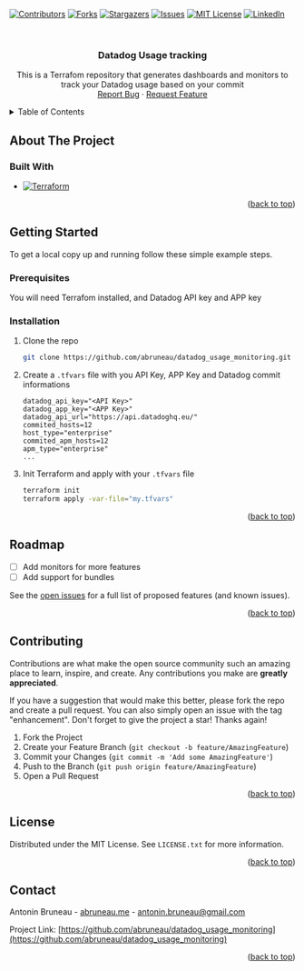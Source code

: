 <!-- Improved compatibility of back to top link: See: https://github.com/othneildrew/Best-README-Template/pull/73 -->
<a name="readme-top"></a>
<!--
*** Thanks for checking out the Best-README-Template. If you have a suggestion
*** that would make this better, please fork the repo and create a pull request
*** or simply open an issue with the tag "enhancement".
*** Don't forget to give the project a star!
*** Thanks again! Now go create something AMAZING! :D
-->



<!-- PROJECT SHIELDS -->
<!--
*** I'm using markdown "reference style" links for readability.
*** Reference links are enclosed in brackets [ ] instead of parentheses ( ).
*** See the bottom of this document for the declaration of the reference variables
*** for contributors-url, forks-url, etc. This is an optional, concise syntax you may use.
*** https://www.markdownguide.org/basic-syntax/#reference-style-links
-->
[![Contributors][contributors-shield]][contributors-url]
[![Forks][forks-shield]][forks-url]
[![Stargazers][stars-shield]][stars-url]
[![Issues][issues-shield]][issues-url]
[![MIT License][license-shield]][license-url]
[![LinkedIn][linkedin-shield]][linkedin-url]



<!-- PROJECT LOGO -->
<br />
<div align="center">

<h3 align="center">Datadog Usage tracking</h3>

  <p align="center">
    This is a Terrafom repository that generates dashboards and monitors to track your Datadog usage based on your commit
    <br />
    <a href="https://github.com/abruneau/datadog_usage_monitoring/issues/new?labels=bug&template=bug-report---.md">Report Bug</a>
    ·
    <a href="https://github.com/abruneau/datadog_usage_monitoring/issues/new?labels=enhancement&template=feature-request---.md">Request Feature</a>
  </p>
</div>



<!-- TABLE OF CONTENTS -->
<details>
  <summary>Table of Contents</summary>
  <ol>
    <li>
      <a href="#about-the-project">About The Project</a>
      <ul>
        <li><a href="#built-with">Built With</a></li>
      </ul>
    </li>
    <li>
      <a href="#getting-started">Getting Started</a>
      <ul>
        <li><a href="#prerequisites">Prerequisites</a></li>
        <li><a href="#installation">Installation</a></li>
      </ul>
    </li>
    <li><a href="#roadmap">Roadmap</a></li>
    <li><a href="#contributing">Contributing</a></li>
    <li><a href="#license">License</a></li>
    <li><a href="#contact">Contact</a></li>
  </ol>
</details>



<!-- ABOUT THE PROJECT -->
## About The Project

### Built With

* [![Terraform][Terraform.io]][Terraform-url]

<p align="right">(<a href="#readme-top">back to top</a>)</p>



<!-- GETTING STARTED -->
## Getting Started

To get a local copy up and running follow these simple example steps.

### Prerequisites

You will need Terrafom installed, and Datadog API key and APP key

### Installation

1. Clone the repo
   ```sh
   git clone https://github.com/abruneau/datadog_usage_monitoring.git
   ```
2. Create a `.tfvars` file with you API Key, APP Key and Datadog commit informations
   ```
   datadog_api_key="<API Key>"
   datadog_app_key="<APP Key>"
   datadog_api_url="https://api.datadoghq.eu/"
   commited_hosts=12
   host_type="enterprise"
   commited_apm_hosts=12
   apm_type="enterprise"
   ...
   ```
3. Init Terraform and apply with your `.tfvars` file
   ```bash
   terraform init
   terraform apply -var-file="my.tfvars"
   ```

<p align="right">(<a href="#readme-top">back to top</a>)</p>

<!-- ROADMAP -->
## Roadmap

- [ ] Add monitors for more features
- [ ] Add support for bundles

See the [open issues](https://github.com/abruneau/datadog_usage_monitoring/issues) for a full list of proposed features (and known issues).

<p align="right">(<a href="#readme-top">back to top</a>)</p>

<!-- CONTRIBUTING -->
## Contributing

Contributions are what make the open source community such an amazing place to learn, inspire, and create. Any contributions you make are **greatly appreciated**.

If you have a suggestion that would make this better, please fork the repo and create a pull request. You can also simply open an issue with the tag "enhancement".
Don't forget to give the project a star! Thanks again!

1. Fork the Project
2. Create your Feature Branch (`git checkout -b feature/AmazingFeature`)
3. Commit your Changes (`git commit -m 'Add some AmazingFeature'`)
4. Push to the Branch (`git push origin feature/AmazingFeature`)
5. Open a Pull Request

<p align="right">(<a href="#readme-top">back to top</a>)</p>


<!-- LICENSE -->
## License

Distributed under the MIT License. See `LICENSE.txt` for more information.

<p align="right">(<a href="#readme-top">back to top</a>)</p>

<!-- CONTACT -->
## Contact

Antonin Bruneau - [abruneau.me](https://abruneau.me) - antonin.bruneau@gmail.com

Project Link: [https://github.com/abruneau/datadog_usage_monitoring](https://github.com/abruneau/datadog_usage_monitoring)

<p align="right">(<a href="#readme-top">back to top</a>)</p>



<!-- MARKDOWN LINKS & IMAGES -->
<!-- https://www.markdownguide.org/basic-syntax/#reference-style-links -->
[contributors-shield]: https://img.shields.io/github/contributors/abruneau/datadog_usage_monitoring.svg?style=for-the-badge
[contributors-url]: https://github.com/abruneau/datadog_usage_monitoring/graphs/contributors
[forks-shield]: https://img.shields.io/github/forks/abruneau/datadog_usage_monitoring.svg?style=for-the-badge
[forks-url]: https://github.com/abruneau/datadog_usage_monitoring/network/members
[stars-shield]: https://img.shields.io/github/stars/abruneau/datadog_usage_monitoring.svg?style=for-the-badge
[stars-url]: https://github.com/abruneau/datadog_usage_monitoring/stargazers
[issues-shield]: https://img.shields.io/github/issues/abruneau/datadog_usage_monitoring.svg?style=for-the-badge
[issues-url]: https://github.com/abruneau/datadog_usage_monitoring/issues
[license-shield]: https://img.shields.io/github/license/abruneau/datadog_usage_monitoring.svg?style=for-the-badge
[license-url]: https://github.com/abruneau/datadog_usage_monitoring/blob/master/LICENSE.txt
[linkedin-shield]: https://img.shields.io/badge/-LinkedIn-black.svg?style=for-the-badge&logo=linkedin&colorB=555
[linkedin-url]: https://linkedin.com/in/antoninbruneau
[Terraform.io]: https://img.shields.io/badge/terraform-7B42BC?logo=terraform&logoColor=white&style=for-the-badge
[Terraform-url]: https://terraform.io